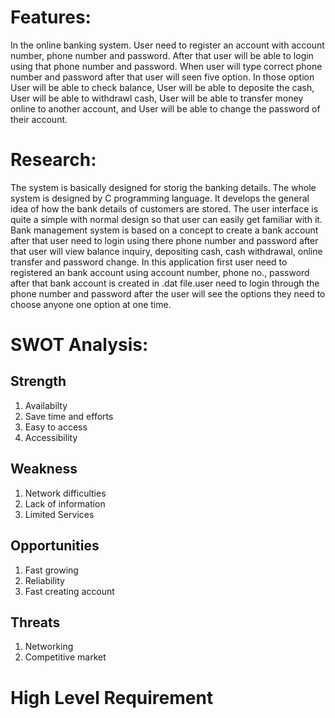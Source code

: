 # Features:
In the online banking system. User need to register an account with account number, phone number and password. After that user will be able to login using that phone number and password. When user will type correct phone number and password after that user will seen five option. In those option User will be able to check balance, User will be able to deposite the cash, User will be able to withdrawl cash, User will be able to transfer money online to another account, and User will be able to change the password of their account.

# Research:
The system is basically designed for storig the banking details. The whole system is designed by C programming language. It develops the general idea of how the bank details of customers are stored. The user interface is quite a simple with normal design so that user can easily get familiar with it. Bank management system is based on a concept to create a bank account after that user need to login using there phone number and password after that user will view balance inquiry, depositing cash, cash withdrawal, online transfer and password change. In this application first user need to registered an bank account using account number, phone no., password after that bank account is created in .dat file.user need to login through the phone number and password after the user will see the options they need to choose anyone one option at one time. 

# SWOT Analysis:
## Strength
1. Availabilty
2. Save time and efforts
3. Easy to access
4. Accessibility

## Weakness
1. Network difficulties
2. Lack of information
3. Limited Services

## Opportunities
1. Fast growing
2. Reliability
3. Fast creating account

## Threats
1. Networking
2. Competitive market

# High Level Requirement

